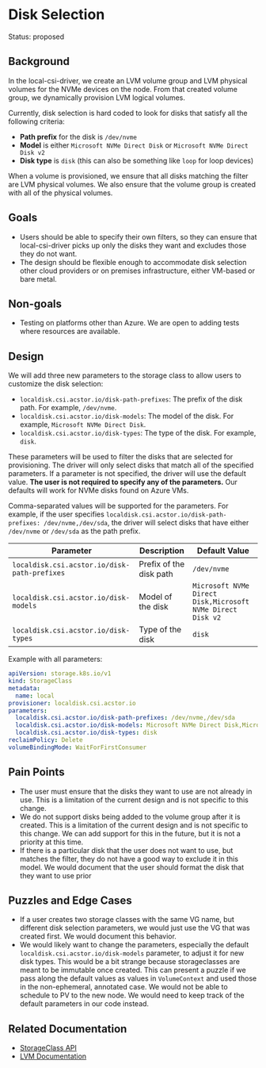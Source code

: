 # Disk Selection

Status: proposed

## Background

In the local-csi-driver, we create an LVM volume group and LVM physical volumes
for the NVMe devices on the node. From that created volume group, we dynamically
provision LVM logical volumes.

Currently, disk selection is hard coded to look for disks that satisfy all the
following criteria:

- **Path prefix** for the disk is `/dev/nvme`
- **Model** is either `Microsoft NVMe Direct Disk` or
  `Microsoft NVMe Direct Disk v2`
- **Disk type** is `disk` (this can also be something like `loop` for loop devices)

When a volume is provisioned, we ensure that all disks matching the filter are
LVM physical volumes. We also ensure that the volume group is created with all
of the physical volumes.

## Goals

- Users should be able to specify their own filters, so they can ensure that
  local-csi-driver picks up only the disks they want and excludes those they do
  not want.
- The design should be flexible enough to accommodate disk selection other cloud
  providers or on premises infrastructure, either VM-based or bare metal.

## Non-goals

- Testing on platforms other than Azure. We are open to adding tests where
  resources are available.

## Design

We will add three new parameters to the storage class to allow users to
customize the disk selection:

- `localdisk.csi.acstor.io/disk-path-prefixes`: The prefix of the disk path. For
  example, `/dev/nvme`.
- `localdisk.csi.acstor.io/disk-models`: The model of the disk. For example,
  `Microsoft NVMe Direct Disk`.
- `localdisk.csi.acstor.io/disk-types`: The type of the disk. For example, `disk`.

These parameters will be used to filter the disks that are selected for
provisioning. The driver will only select disks that match all of the
specified parameters. If a parameter is not specified, the driver will use the
default value. **The user is not required to specify any of the parameters.** Our
defaults will work for NVMe disks found on Azure VMs.

Comma-separated values will be supported for the parameters. For example, if
the user specifies `localdisk.csi.acstor.io/disk-path-prefixes: /dev/nvme,/dev/sda`,
the driver will select disks that have either `/dev/nvme` or `/dev/sda` as the
path prefix.

| Parameter                                   | Description                 | Default Value                                              |
|----------------------------------------------|----------------------------|------------------------------------------------------------|
| `localdisk.csi.acstor.io/disk-path-prefixes`     | Prefix of the disk path    | `/dev/nvme`                                                |
| `localdisk.csi.acstor.io/disk-models`            | Model of the disk          | `Microsoft NVMe Direct Disk,Microsoft NVMe Direct Disk v2` |
| `localdisk.csi.acstor.io/disk-types`             | Type of the disk           | `disk`                                                     |

Example with all parameters:

```yaml
apiVersion: storage.k8s.io/v1
kind: StorageClass
metadata:
  name: local
provisioner: localdisk.csi.acstor.io
parameters:
  localdisk.csi.acstor.io/disk-path-prefixes: /dev/nvme,/dev/sda
  localdisk.csi.acstor.io/disk-models: Microsoft NVMe Direct Disk,Microsoft NVMe Direct Disk v2
  localdisk.csi.acstor.io/disk-types: disk
reclaimPolicy: Delete
volumeBindingMode: WaitForFirstConsumer
```

## Pain Points

- The user must ensure that the disks they want to use are not already in use.
  This is a limitation of the current design and is not specific to this
  change.
- We do not support disks being added to the volume group after it is created.
  This is a limitation of the current design and is not specific to this
  change. We can add support for this in the future, but it is not a priority at
  this time.
- If there is a particular disk that the user does not want to use, but matches
  the filter, they do not have a good way to exclude it in this model. We would
  document that the user should format the disk that they want to use prior

## Puzzles and Edge Cases

- If a user creates two storage classes with the same VG name, but different
  disk selection parameters, we would just use the VG that was created first.
  We would document this behavior.
- We would likely want to change the parameters, especially the default
  `localdisk.csi.acstor.io/disk-models` parameter, to adjust it for new disk
  types. This would be a bit strange because storageclasses are meant to be
  immutable once created. This can present a puzzle if we pass along the default
  values as values in `VolumeContext` and used those in the non-ephemeral,
  annotated case. We would not be able to schedule to PV to the new node. We
  would need to keep track of the default parameters in our code instead.

## Related Documentation

- [StorageClass API](https://kubernetes.io/docs/concepts/storage/storage-classes/)
- [LVM Documentation](https://www.tldp.org/HOWTO/LVM-HOWTO/)
